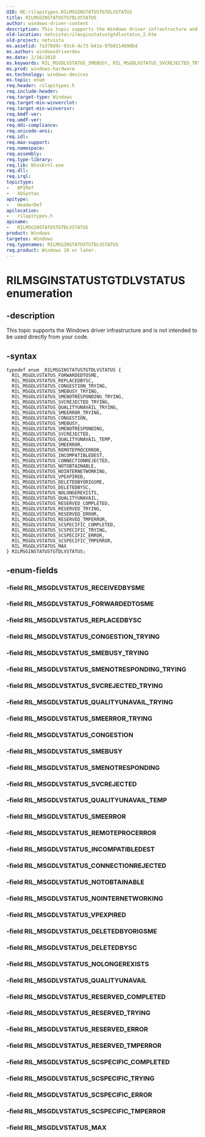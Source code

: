 ```yaml
---
UID: NE:rilapitypes.RILMSGINSTATUSTGTDLVSTATUS
title: RILMSGINSTATUSTGTDLVSTATUS
author: windows-driver-content
description: This topic supports the Windows driver infrastructure and is not intended to be used directly from your code.
old-location: netvista\rilmsginstatustgtdlvstatus_2.htm
old-project: netvista
ms.assetid: 7a370d9c-93c6-4c73-b41e-97b0114690b4
ms.author: windowsdriverdev
ms.date: 2/16/2018
ms.keywords: RIL_MSGDLVSTATUS_SMEBUSY, RIL_MSGDLVSTATUS_SVCREJECTED_TRYING, rilapitypes/RIL_MSGDLVSTATUS_CONGESTION_TRYING, rilapitypes/RIL_MSGDLVSTATUS_NOTOBTAINABLE, rilapitypes/RIL_MSGDLVSTATUS_SMENOTRESPONDING_TRYING, rilapitypes/RIL_MSGDLVSTATUS_CONNECTIONREJECTED, rilapitypes/RIL_MSGDLVSTATUS_REPLACEDBYSC, RIL_MSGDLVSTATUS_RESERVED_TMPERROR, rilapitypes/RIL_MSGDLVSTATUS_SVCREJECTED, RIL_MSGDLVSTATUS_SMEERROR, RIL_MSGDLVSTATUS_REMOTEPROCERROR, rilapitypes/RIL_MSGDLVSTATUS_MAX, rilapitypes/RIL_MSGDLVSTATUS_CONGESTION, RIL_MSGDLVSTATUS_SCSPECIFIC_COMPLETED, RIL_MSGDLVSTATUS_SVCREJECTED, RIL_MSGDLVSTATUS_DELETEDBYORIGSME, rilapitypes/RIL_MSGDLVSTATUS_DELETEDBYORIGSME, rilapitypes/RIL_MSGDLVSTATUS_FORWARDEDTOSME, RIL_MSGDLVSTATUS_SMEBUSY_TRYING, RIL_MSGDLVSTATUS_CONNECTIONREJECTED, RIL_MSGDLVSTATUS_RESERVED_TRYING, rilapitypes/RIL_MSGDLVSTATUS_RESERVED_ERROR, RIL_MSGDLVSTATUS_QUALITYUNAVAIL_TRYING, RIL_MSGDLVSTATUS_QUALITYUNAVAIL, rilapitypes/RIL_MSGDLVSTATUS_RESERVED_COMPLETED, rilapitypes/RIL_MSGDLVSTATUS_QUALITYUNAVAIL_TRYING, netvista.rilmsginstatustgtdlvstatus_2, rilapitypes/RIL_MSGDLVSTATUS_INCOMPATIBLEDEST, RIL_MSGDLVSTATUS_NOINTERNETWORKING, RIL_MSGDLVSTATUS_CONGESTION, RIL_MSGDLVSTATUS_VPEXPIRED, rilapitypes/RILMSGINSTATUSTGTDLVSTATUS, rilapitypes/RIL_MSGDLVSTATUS_NOLONGEREXISTS, RIL_MSGDLVSTATUS_RESERVED_ERROR, rilapitypes/RIL_MSGDLVSTATUS_RESERVED_TMPERROR, RIL_MSGDLVSTATUS_SCSPECIFIC_TRYING, RIL_MSGDLVSTATUS_CONGESTION_TRYING, RIL_MSGDLVSTATUS_REPLACEDBYSC, rilapitypes/RIL_MSGDLVSTATUS_NOINTERNETWORKING, RIL_MSGDLVSTATUS_SCSPECIFIC_TMPERROR, RIL_MSGDLVSTATUS_FORWARDEDTOSME, RIL_MSGDLVSTATUS_SMENOTRESPONDING_TRYING, RIL_MSGDLVSTATUS_SCSPECIFIC_ERROR, RIL_MSGDLVSTATUS_DELETEDBYSC, rilapitypes/RIL_MSGDLVSTATUS_RESERVED_TRYING, RILMSGINSTATUSTGTDLVSTATUS, RIL_MSGDLVSTATUS_MAX, RIL_MSGDLVSTATUS_QUALITYUNAVAIL_TEMP, rilapitypes/RIL_MSGDLVSTATUS_SCSPECIFIC_TMPERROR, rilapitypes/RIL_MSGDLVSTATUS_QUALITYUNAVAIL_TEMP, rilapitypes/RIL_MSGDLVSTATUS_SMEBUSY_TRYING, rilapitypes/RIL_MSGDLVSTATUS_REMOTEPROCERROR, rilapitypes/RIL_MSGDLVSTATUS_SMEERROR, rilapitypes/RIL_MSGDLVSTATUS_SVCREJECTED_TRYING, rilapitypes/RIL_MSGDLVSTATUS_QUALITYUNAVAIL, rilapitypes/RIL_MSGDLVSTATUS_SCSPECIFIC_COMPLETED, rilapitypes/RIL_MSGDLVSTATUS_SMEERROR_TRYING, rilapitypes/RIL_MSGDLVSTATUS_VPEXPIRED, RIL_MSGDLVSTATUS_SMENOTRESPONDING, rilapitypes/RIL_MSGDLVSTATUS_SMENOTRESPONDING, RILMSGINSTATUSTGTDLVSTATUS enumeration [Network Drivers Starting with Windows Vista], RIL_MSGDLVSTATUS_NOTOBTAINABLE, RIL_MSGDLVSTATUS_RESERVED_COMPLETED, rilapitypes/RIL_MSGDLVSTATUS_DELETEDBYSC, RIL_MSGDLVSTATUS_INCOMPATIBLEDEST, RIL_MSGDLVSTATUS_NOLONGEREXISTS, rilapitypes/RIL_MSGDLVSTATUS_SCSPECIFIC_TRYING, RIL_MSGDLVSTATUS_SMEERROR_TRYING, rilapitypes/RIL_MSGDLVSTATUS_SMEBUSY, rilapitypes/RIL_MSGDLVSTATUS_SCSPECIFIC_ERROR
ms.prod: windows-hardware
ms.technology: windows-devices
ms.topic: enum
req.header: rilapitypes.h
req.include-header: 
req.target-type: Windows
req.target-min-winverclnt: 
req.target-min-winversvr: 
req.kmdf-ver: 
req.umdf-ver: 
req.ddi-compliance: 
req.unicode-ansi: 
req.idl: 
req.max-support: 
req.namespace: 
req.assembly: 
req.type-library: 
req.lib: NtosKrnl.exe
req.dll: 
req.irql: 
topictype:
-	APIRef
-	kbSyntax
apitype:
-	HeaderDef
apilocation:
-	rilapitypes.h
apiname:
-	RILMSGINSTATUSTGTDLVSTATUS
product: Windows
targetos: Windows
req.typenames: RILMSGINSTATUSTGTDLVSTATUS
req.product: Windows 10 or later.
---
```


# RILMSGINSTATUSTGTDLVSTATUS enumeration


## -description


This topic supports the Windows driver infrastructure and is not intended to be used directly from your code. 


## -syntax


````
typedef enum _RILMSGINSTATUSTGTDLVSTATUS { 
  RIL_MSGDLVSTATUS_FORWARDEDTOSME,
  RIL_MSGDLVSTATUS_REPLACEDBYSC,
  RIL_MSGDLVSTATUS_CONGESTION_TRYING,
  RIL_MSGDLVSTATUS_SMEBUSY_TRYING,
  RIL_MSGDLVSTATUS_SMENOTRESPONDING_TRYING,
  RIL_MSGDLVSTATUS_SVCREJECTED_TRYING,
  RIL_MSGDLVSTATUS_QUALITYUNAVAIL_TRYING,
  RIL_MSGDLVSTATUS_SMEERROR_TRYING,
  RIL_MSGDLVSTATUS_CONGESTION,
  RIL_MSGDLVSTATUS_SMEBUSY,
  RIL_MSGDLVSTATUS_SMENOTRESPONDING,
  RIL_MSGDLVSTATUS_SVCREJECTED,
  RIL_MSGDLVSTATUS_QUALITYUNAVAIL_TEMP,
  RIL_MSGDLVSTATUS_SMEERROR,
  RIL_MSGDLVSTATUS_REMOTEPROCERROR,
  RIL_MSGDLVSTATUS_INCOMPATIBLEDEST,
  RIL_MSGDLVSTATUS_CONNECTIONREJECTED,
  RIL_MSGDLVSTATUS_NOTOBTAINABLE,
  RIL_MSGDLVSTATUS_NOINTERNETWORKING,
  RIL_MSGDLVSTATUS_VPEXPIRED,
  RIL_MSGDLVSTATUS_DELETEDBYORIGSME,
  RIL_MSGDLVSTATUS_DELETEDBYSC,
  RIL_MSGDLVSTATUS_NOLONGEREXISTS,
  RIL_MSGDLVSTATUS_QUALITYUNAVAIL,
  RIL_MSGDLVSTATUS_RESERVED_COMPLETED,
  RIL_MSGDLVSTATUS_RESERVED_TRYING,
  RIL_MSGDLVSTATUS_RESERVED_ERROR,
  RIL_MSGDLVSTATUS_RESERVED_TMPERROR,
  RIL_MSGDLVSTATUS_SCSPECIFIC_COMPLETED,
  RIL_MSGDLVSTATUS_SCSPECIFIC_TRYING,
  RIL_MSGDLVSTATUS_SCSPECIFIC_ERROR,
  RIL_MSGDLVSTATUS_SCSPECIFIC_TMPERROR,
  RIL_MSGDLVSTATUS_MAX
} RILMSGINSTATUSTGTDLVSTATUS;
````


## -enum-fields




### -field RIL_MSGDLVSTATUS_RECEIVEDBYSME


### -field RIL_MSGDLVSTATUS_FORWARDEDTOSME


### -field RIL_MSGDLVSTATUS_REPLACEDBYSC


### -field RIL_MSGDLVSTATUS_CONGESTION_TRYING


### -field RIL_MSGDLVSTATUS_SMEBUSY_TRYING


### -field RIL_MSGDLVSTATUS_SMENOTRESPONDING_TRYING


### -field RIL_MSGDLVSTATUS_SVCREJECTED_TRYING


### -field RIL_MSGDLVSTATUS_QUALITYUNAVAIL_TRYING


### -field RIL_MSGDLVSTATUS_SMEERROR_TRYING


### -field RIL_MSGDLVSTATUS_CONGESTION


### -field RIL_MSGDLVSTATUS_SMEBUSY


### -field RIL_MSGDLVSTATUS_SMENOTRESPONDING


### -field RIL_MSGDLVSTATUS_SVCREJECTED


### -field RIL_MSGDLVSTATUS_QUALITYUNAVAIL_TEMP


### -field RIL_MSGDLVSTATUS_SMEERROR


### -field RIL_MSGDLVSTATUS_REMOTEPROCERROR


### -field RIL_MSGDLVSTATUS_INCOMPATIBLEDEST


### -field RIL_MSGDLVSTATUS_CONNECTIONREJECTED


### -field RIL_MSGDLVSTATUS_NOTOBTAINABLE


### -field RIL_MSGDLVSTATUS_NOINTERNETWORKING


### -field RIL_MSGDLVSTATUS_VPEXPIRED


### -field RIL_MSGDLVSTATUS_DELETEDBYORIGSME


### -field RIL_MSGDLVSTATUS_DELETEDBYSC


### -field RIL_MSGDLVSTATUS_NOLONGEREXISTS


### -field RIL_MSGDLVSTATUS_QUALITYUNAVAIL


### -field RIL_MSGDLVSTATUS_RESERVED_COMPLETED


### -field RIL_MSGDLVSTATUS_RESERVED_TRYING


### -field RIL_MSGDLVSTATUS_RESERVED_ERROR


### -field RIL_MSGDLVSTATUS_RESERVED_TMPERROR


### -field RIL_MSGDLVSTATUS_SCSPECIFIC_COMPLETED


### -field RIL_MSGDLVSTATUS_SCSPECIFIC_TRYING


### -field RIL_MSGDLVSTATUS_SCSPECIFIC_ERROR


### -field RIL_MSGDLVSTATUS_SCSPECIFIC_TMPERROR


### -field RIL_MSGDLVSTATUS_MAX


